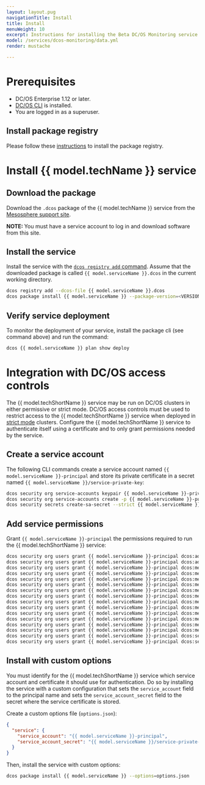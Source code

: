 ```yaml
---
layout: layout.pug
navigationTitle: Install
title: Install
menuWeight: 10
excerpt: Instructions for installing the Beta DC/OS Monitoring service
model: /services/dcos-monitoring/data.yml
render: mustache

---
```


# Prerequisites

- DC/OS Enterprise 1.12 or later.
- [DC/OS CLI](/latest/cli/install/) is installed.
- You are logged in as a superuser.

## Install package registry

Please follow these [instructions](/1.12/administering-clusters/repo/package-registry/quickstart/) to install the package registry.

# Install {{ model.techName }} service

## Download the package

Download the `.dcos` package of the {{ model.techName }} service from the [Mesosphere support site](https://support.mesosphere.com/s/downloads).

<p class="message--note"><strong>NOTE: </strong>You must have a service account to log in and download software from this site.</p>

## Install the service

Install the service with the [`dcos registry add` command](/1.12/administering-clusters/repo/package-registry/operating/installing/#adding-packages). Assume that the downloaded package is called `{{ model.serviceName }}.dcos` in the current working directory.

```bash
dcos registry add --dcos-file {{ model.serviceName }}.dcos
dcos package install {{ model.serviceName }} --package-version=<VERSION>
```

## Verify service deployment

To monitor the deployment of your service, install the package cli (see command above) and run the command:

```bash
dcos {{ model.serviceName }} plan show deploy
```

# Integration with DC/OS access controls

The {{ model.techShortName }} service may be run on DC/OS clusters in either permissive or strict mode.
DC/OS access controls must be used to restrict access to the {{ model.techShortName }} service when deployed in [strict mode](https://docs.mesosphere.com/latest/security/ent/#security-modes) clusters.
Configure the {{ model.techShortName }} service to authenticate itself using a certificate and to only grant permissions needed by the service.

## Create a service account

The following CLI commands create a service account named `{{ model.serviceName }}-principal` and store its private certificate in a secret named `{{ model.serviceName }}/service-private-key`:

```bash
dcos security org service-accounts keypair {{ model.serviceName }}-private-key.pem {{ model.serviceName }}-public-key.pem
dcos security org service-accounts create -p {{ model.serviceName }}-public-key.pem -d "{{ model.techShortName }} service account" {{ model.serviceName }}-principal
dcos security secrets create-sa-secret --strict {{ model.serviceName }}-private-key.pem {{ model.serviceName }}-principal {{ model.serviceName }}/service-private-key
```

## Add service permissions

Grant `{{ model.serviceName }}-principal` the permissions required to run the {{ model.techShortName }} service:

```bash
dcos security org users grant {{ model.serviceName }}-principal dcos:adminrouter:ops:ca:rw full
dcos security org users grant {{ model.serviceName }}-principal dcos:adminrouter:ops:ca:ro full
dcos security org users grant {{ model.serviceName }}-principal dcos:mesos:agent:framework:role:slave_public read
dcos security org users grant {{ model.serviceName }}-principal dcos:mesos:master:framework:role:{{ model.serviceName }}-role create
dcos security org users grant {{ model.serviceName }}-principal dcos:mesos:master:framework:role:slave_public read
dcos security org users grant {{ model.serviceName }}-principal dcos:mesos:master:framework:role:slave_public/{{ model.serviceName }}-role read
dcos security org users grant {{ model.serviceName }}-principal dcos:mesos:master:framework:role:slave_public/{{ model.serviceName }}-role create
dcos security org users grant {{ model.serviceName }}-principal dcos:mesos:master:reservation:principal:{{ model.serviceName }}-principal delete
dcos security org users grant {{ model.serviceName }}-principal dcos:mesos:master:reservation:role:{{ model.serviceName }}-role create
dcos security org users grant {{ model.serviceName }}-principal dcos:mesos:master:reservation:role:slave_public/{{ model.serviceName }}-role create
dcos security org users grant {{ model.serviceName }}-principal dcos:mesos:master:task:user:nobody create
dcos security org users grant {{ model.serviceName }}-principal dcos:mesos:master:volume:principal:{{ model.serviceName }}-principal delete
dcos security org users grant {{ model.serviceName }}-principal dcos:mesos:master:volume:role:{{ model.serviceName }}-role create
dcos security org users grant {{ model.serviceName }}-principal dcos:mesos:master:volume:role:slave_public/{{ model.serviceName }}-role create
dcos security org users grant {{ model.serviceName }}-principal dcos:secrets:default:/{{ model.serviceName }}/\* full
dcos security org users grant {{ model.serviceName }}-principal dcos:secrets:list:default:/{{ model.serviceName }} read
```

## Install with custom options

You must identify for the {{ model.techShortName }} service which service account and certificate it should use for authentication. Do so by installing the service with a custom configuration that sets the `service_account` field to the principal name and sets the `service_account_secret` field to the secret where the service certificate is stored.


Create a custom options file (`options.json`):

```json
{
  "service": {
    "service_account": "{{ model.serviceName }}-principal",
    "service_account_secret": "{{ model.serviceName }}/service-private-key"
  }
}
```

Then, install the service with custom options:

```bash
dcos package install {{ model.serviceName }} --options=options.json
```
